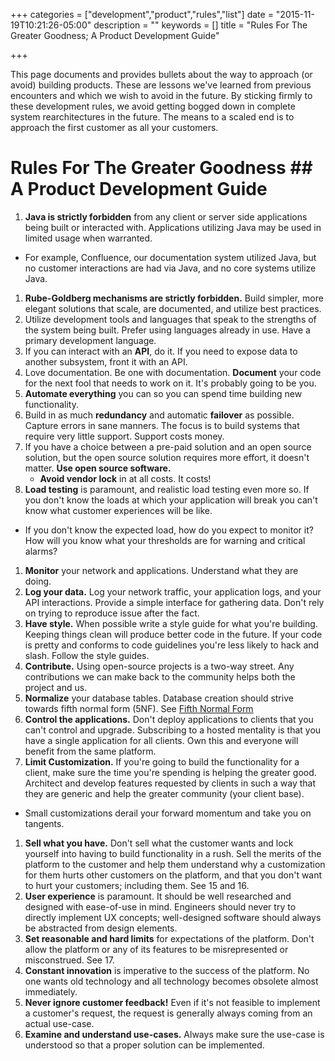 +++
categories = ["development","product","rules","list"]
date = "2015-11-19T10:21:26-05:00"
description = ""
keywords = []
title = "Rules For The Greater Goodness; A Product Development Guide"

+++

This page documents and provides bullets about the way to approach (or avoid)
building products. These are lessons we've learned from previous encounters and
which we wish to avoid in the future. By sticking firmly to these development
rules, we avoid getting bogged down in complete system rearchitectures in the
future. The means to a scaled end is to approach the first customer as all your
customers.
<!--more-->

# Rules For The Greater Goodness ## A Product Development Guide
1. **Java is strictly forbidden** from any client or server side applications
being built or interacted with. Applications utilizing Java may be used in
limited usage when warranted.
  * For example, Confluence, our documentation system utilized Java, but no
    customer interactions are had via Java, and no core systems utilize Java.
1. **Rube-Goldberg mechanisms are strictly forbidden.** Build simpler, more
elegant solutions that scale, are documented, and utilize best practices.
1. Utilize development tools and languages that speak to the strengths of the
system being built. Prefer using languages already in use. Have a primary
development language.
1. If you can interact with an **API**, do it. If you need to expose data to
another subsystem, front it with an API.
1. Love documentation. Be one with documentation. **Document** your code for
the next fool that needs to work on it. It's probably going to be you.
1. **Automate everything** you can so you can spend time building new
functionality.
1. Build in as much **redundancy** and automatic **failover** as possible.
Capture errors in sane manners. The focus is to build systems that require very
little support. Support costs money.
1. If you have a choice between a pre-paid solution and an open source
solution, but the open source solution requires more effort, it doesn't matter.
**Use open source software.**
   * **Avoid vendor lock** in at all costs. It costs!
1. **Load testing** is paramount, and realistic load testing even more so.  If
you don't know the loads at which your application will break you can't know
what customer experiences will be like.
  * If you don't know the expected load, how do you expect to monitor it? How
    will you know what your thresholds are for warning and critical alarms?
1. **Monitor** your network and applications. Understand what they are doing.
1. **Log your data.** Log your network traffic, your application logs, and your
API interactions. Provide a simple interface for gathering data. Don't rely on
trying to reproduce issue after the fact.
1. **Have style.** When possible write a style guide for what you're building.
Keeping things clean will produce better code in the future. If your code is
pretty and conforms to code guidelines you're less likely to hack and slash.
Follow the style guides.
1. **Contribute.** Using open-source projects is a two-way street. Any
contributions we can make back to the community helps both the project and us.
1. **Normalize** your database tables. Database creation should strive towards
fifth normal form (5NF). See [Fifth Normal
Form](http://en.wikipedia.org/wiki/Fifth_normal_form)
1. **Control the applications.** Don't deploy applications to clients that you
can't control and upgrade. Subscribing to a hosted mentality is that you have a
single application for all clients. Own this and everyone will benefit from the
same platform.
1. **Limit Customization.** If you're going to build the functionality for a
client, make sure the time you're spending is helping the greater good.
Architect and develop features requested by clients in such a way that they are
generic and help the greater community (your client base).
  * Small customizations derail your forward momentum and take you on tangents.
1. **Sell what you have.** Don't sell what the customer wants and lock yourself
into having to build functionality in a rush. Sell the merits of the platform
to the customer and help them understand why a customization for them hurts
other customers on the platform, and that you don't want to hurt your
customers; including them. See 15 and 16.
1. **User experience** is paramount. It should be well researched and designed
with ease-of-use in mind. Engineers should never try to directly implement UX
concepts; well-designed software should always be abstracted from design
elements.
1. **Set reasonable and hard limits** for expectations of the platform. Don't
allow the platform or any of its features to be misrepresented or misconstrued.
See 17.
1. **Constant innovation** is imperative to the success of the platform. No one
wants old technology and all technology becomes obsolete almost immediately.
1. **Never ignore customer feedback!** Even if it's not feasible to implement a
customer's request, the request is generally always coming from an actual
use-case.
1. **Examine and understand use-cases.** Always make sure the use-case is
understood so that a proper solution can be implemented.

